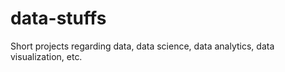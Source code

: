 # data-stuffs
Short projects regarding data, data science, data analytics, data visualization, etc.

